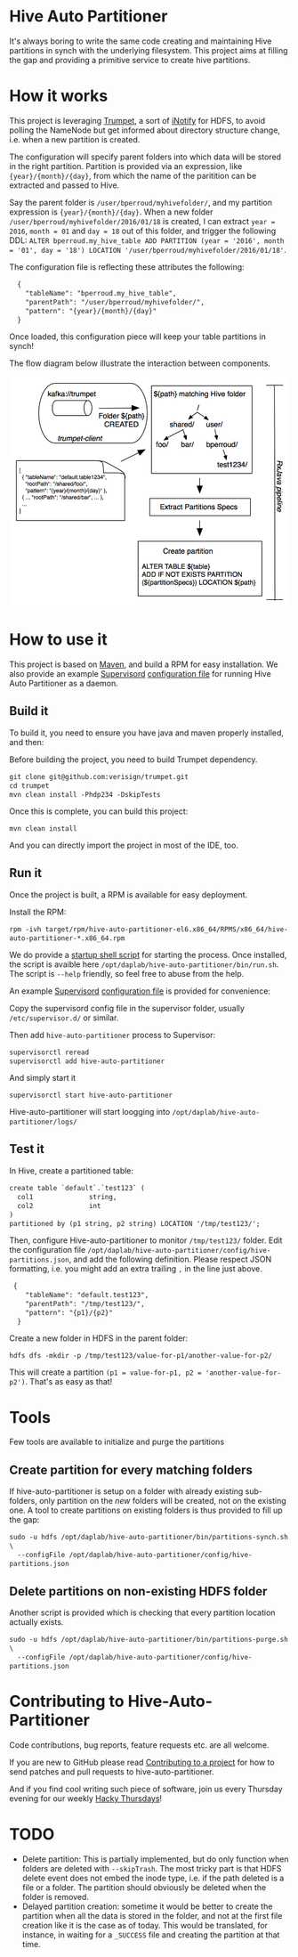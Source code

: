 Hive Auto Partitioner
====

It's always boring to write the same code creating and maintaining Hive partitions in synch with the
underlying filesystem. This project aims at filling the gap and providing a primitive service
to create hive partitions.

# How it works

This project is leveraging [Trumpet](https://github.com/verisign/trumpet), a sort of
[iNotify](https://en.wikipedia.org/wiki/Inotify) for HDFS, to avoid polling the NameNode but get informed about
directory structure change, i.e. when a new partition is created.

The configuration will specify parent folders into which data will be stored in the right partition.
Partition is provided via an expression, like `{year}/{month}/{day}`, from which the name of the paritition
can be extracted and passed to Hive.

Say the parent folder is `/user/bperroud/myhivefolder/`, and my partition expression is `{year}/{month}/{day}`.
When a new folder `/user/bperroud/myhivefolder/2016/01/18` is created, I can extract `year = 2016`, `month = 01`
and `day = 18` out of this folder, and trigger the following DDL:
`ALTER bperroud.my_hive_table ADD PARTITION (year = '2016', month = '01', day = '18') LOCATION '/user/bperroud/myhivefolder/2016/01/18'`.

The configuration file is reflecting these attributes the following:

```
  {
    "tableName": "bperroud.my_hive_table",
    "parentPath": "/user/bperroud/myhivefolder/",
    "pattern": "{year}/{month}/{day}"
  }
```

Once loaded, this configuration piece will keep your table partitions in synch!

The flow diagram below illustrate the interaction between components.

![Hive-Auto_partitioner Flow Diagram](hive-partitioner-flow.png)

# How to use it

This project is based on [Maven](http://maven.apache.org), and build a RPM for easy installation. We also provide an
example [Supervisord](http://supervisord.org/) [configuration file](src/main/config/hive-auto-partitioner.ini)
for running Hive Auto Partitioner as a daemon.

## Build it

To build it, you need to ensure you have java and maven properly installed, and then: 

Before building the project, you need to build Trumpet dependency.

```
git clone git@github.com:verisign/trumpet.git
cd trumpet
mvn clean install -Phdp234 -DskipTests
```

Once this is complete, you can build this project:

```
mvn clean install
```

And you can directly import the project in most of the IDE, too.


## Run it

Once the project is built, a RPM is available for easy deployment.

Install the RPM:

```
rpm -ivh target/rpm/hive-auto-partitioner-el6.x86_64/RPMS/x86_64/hive-auto-partitioner-*.x86_64.rpm
```

We do provide a [startup shell script](src/main/scritps/run.sh) for starting the process. Once installed,
the script is avaible here `/opt/daplab/hive-auto-partitioner/bin/run.sh`. The script is `--help` friendly,
so feel free to abuse from the help.

An example [Supervisord](http://supervisord.org/) [configuration file](src/main/config/hive-auto-partitioner.ini)
is provided for convenience:

Copy the supervisord config file in the supervisor folder, usually `/etc/supervisor.d/` or similar.

Then add `hive-auto-partitioner` process to Supervisor:

```
supervisorctl reread
supervisorctl add hive-auto-partitioner
```

And simply start it

```
supervisorctl start hive-auto-partitioner
```

Hive-auto-partitioner will start loogging into  `/opt/daplab/hive-auto-partitioner/logs/`


## Test it

In Hive, create a partitioned table:

```
create table `default`.`test123` (
  col1              string,
  col2              int
)
partitioned by (p1 string, p2 string) LOCATION '/tmp/test123/';
```

Then, configure Hive-auto-partitioner to monitor `/tmp/test123/` folder. Edit the configuration file
`/opt/daplab/hive-auto-partitioner/config/hive-partitions.json`, and add the following definition.
Please respect JSON formatting, i.e. you might add an extra trailing `,` in the line just above.

```
 {
    "tableName": "default.test123",
    "parentPath": "/tmp/test123/",
    "pattern": "{p1}/{p2}"
  }
```

Create a new folder in HDFS in the parent folder:

```
hdfs dfs -mkdir -p /tmp/test123/value-for-p1/another-value-for-p2/
```

This will create a partition `(p1 = value-for-p1, p2 = 'another-value-for-p2')`. That's as easy as that!

# Tools

Few tools are available to initialize and purge the partitions
 
## Create partition for every matching folders

If hive-auto-partitioner is setup on a folder with already existing sub-folders, only partition on the *new*
folders will be created, not on the existing one. A tool to create partitions on existing folders is thus
provided to fill up the gap:

```
sudo -u hdfs /opt/daplab/hive-auto-partitioner/bin/partitions-synch.sh \
  --configFile /opt/daplab/hive-auto-partitioner/config/hive-partitions.json
```

## Delete partitions on non-existing HDFS folder

Another script is provided which is checking that every partition location actually exists.

```
sudo -u hdfs /opt/daplab/hive-auto-partitioner/bin/partitions-purge.sh \
  --configFile /opt/daplab/hive-auto-partitioner/config/hive-partitions.json
```

# Contributing to Hive-Auto-Partitioner <a id="Contributing"></a>

Code contributions, bug reports, feature requests etc. are all welcome.

If you are new to GitHub please read [Contributing to a project](https://help.github.com/articles/fork-a-repo) 
for how to send patches and pull requests to hive-auto-partitioner.

And if you find cool writing such piece of software, join us every Thursday evening for our weekly [Hacky Thursdays](http://daplab.ch/#hacky)!


# TODO

* Delete partition: This is partially implemented, but do only function when folders are deleted with `--skipTrash`.
  The most tricky part is that HDFS delete event does not embed the inode type, i.e. if the
  path deleted is a file or a folder. The partition should obviously be deleted when the
  folder is removed.
* Delayed partition creation: sometime it would be better to create the partition when
  all the data is stored in the folder, and not at the first file creation like
  it is the case as of today. This would be translated, for instance,
  in waiting for a `_SUCCESS` file and creating the partition at that time.
